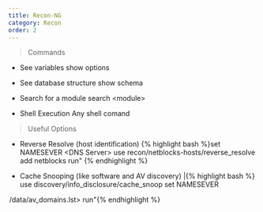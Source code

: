 ```yaml
---
title: Recon-NG 
category: Recon
order: 2
---
```


>Commands 

* See variables
		show options 

* See database structure
		show schema

* Search for a module
		search \<module\>

* Shell Execution 
		Any shell comand

>Useful Options

* Reverse Resolve (host identification) 
{% highlight bash %}set NAMESEVER \<DNS Server\> use recon/netblocks-hosts/reverse_resolve
add netblocks <network block that you are interested in>
run" {% endhighlight %}

* Cache Snooping (like software and AV discovery) |{% highlight bash %} use discovery/info_disclosure/cache_snoop
set NAMESEVER <DNS Server>
<option at AV domain to /opt/recon-ng-<version>/data/av_domains.lst>
run"{% endhighlight %}
